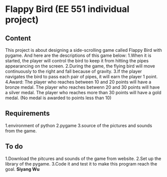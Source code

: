 # Flappy Bird (EE 551 individual project)
## Content
This project is about designing a side-scrolling game called Flappy Bird with pygame. And here are the descriptions of this game below:
1.When it is started, the player will control the bird to keep it from hitting the pipes appearancing on the screen.
2.During the game, the flying bird will move continuously to the right and fall because of gravity.
3.If the player navigates the bird to pass each pair of pipes, it will earn the player 1 point.
4.Award: The player who reaches between 10 and 20 points will have a bronze medal.
         The player who reaches betwenn 20 and 30 points will have a silver medal.
         The player who reaches more than 30 points will have a gold medal.
                      (No medal is awarded to points less than 10)  
## Requirements
1.environment of python
2.pygame
3.source of the pictures and sounds from the game.
## To do 
1.Download the pitcures and sounds of the game from website.
2.Set up the library of the pygame.
3.Code it and test it to make this program reach the goal.
**Siyang Wu**


